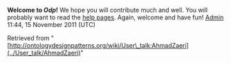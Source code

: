 __Welcome to _Odp_!__ We hope you will contribute much and well. 
You will probably want to read the [help pages](http://ontologydesignpatterns.org/wiki/Help:Contents "Help:Contents"). Again, welcome and have fun! [Admin](../User/ValentinaPresutti "User:ValentinaPresutti") 11:44, 15 November 2011 (UTC)





Retrieved from "[http://ontologydesignpatterns.org/wiki/User\_talk:AhmadZaeri](../User_talk/AhmadZaeri)"
